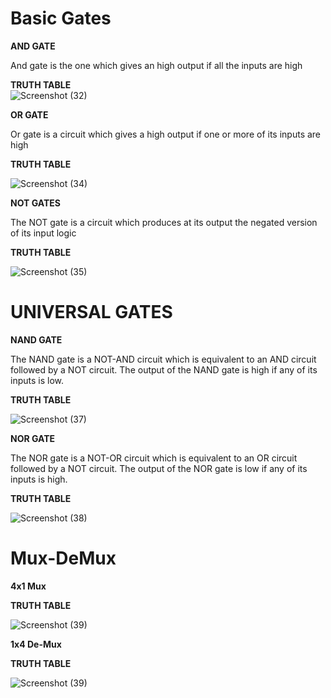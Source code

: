 # Basic Gates

**AND GATE**                   

And gate is the one which gives an high output if all the inputs are high          

**TRUTH TABLE**                                        
![Screenshot (32)](https://user-images.githubusercontent.com/80388673/130077100-238656e7-6b51-4b50-a2b6-d50a5e29d9a6.png)


**OR GATE**

Or gate is a circuit which gives a high output if one or more of its inputs are high


**TRUTH TABLE** 


![Screenshot (34)](https://user-images.githubusercontent.com/80388673/130077635-1ba6bf03-41dc-46ba-91ea-fa2ded528641.png)

**NOT GATES**

The NOT gate is a circuit which produces at its output the negated version of its input logic


**TRUTH TABLE** 


![Screenshot (35)](https://user-images.githubusercontent.com/80388673/130078286-e2ecfe49-17b8-4a2a-bb37-faaaf48c5160.png)

# UNIVERSAL GATES

**NAND GATE**

The NAND gate is a NOT-AND circuit which is equivalent to an AND circuit followed by a NOT circuit. The output of the NAND gate is high if any of its inputs is low.


**TRUTH TABLE** 


![Screenshot (37)](https://user-images.githubusercontent.com/80388673/130080135-8be2809e-cde6-4b5b-994a-c73abea49121.png)

**NOR GATE**

The NOR gate is a NOT-OR circuit which is equivalent to an OR circuit followed by a NOT circuit. The output of the NOR gate is low if any of its inputs is high.



**TRUTH TABLE** 

![Screenshot (38)](https://user-images.githubusercontent.com/80388673/130080938-d2b891ba-3e55-4c24-8133-873c38976384.png)


# Mux-DeMux

**4x1 Mux**

**TRUTH TABLE**  

![Screenshot (39)](https://user-images.githubusercontent.com/67791507/130348114-195505ee-31c6-4ffc-a415-785fdc1ced23.jpg)

**1x4 De-Mux**

**TRUTH TABLE**  

![Screenshot (39)](https://user-images.githubusercontent.com/67791507/130392387-c8ecebc0-32a8-4ef3-a9eb-b86f41a97f8a.jpg)

